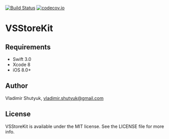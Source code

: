 [![Build Status](https://travis-ci.org/suvov/VSStoreKit.svg?branch=master)](https://travis-ci.org/suvov/VSStoreKit) [![codecov.io](https://codecov.io/gh/suvov/VSStoreKit/branch/master/graphs/badge.svg)](https://codecov.io/gh/codecov/VSStoreKit/branch/master)

# VSStoreKit


## Requirements

* Swift 3.0
* Xcode 8
* iOS 8.0+

## Author

Vladimir Shutyuk, vladimir.shutyuk@gmail.com

## License

VSStoreKit is available under the MIT license. See the LICENSE file for more info.
